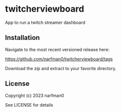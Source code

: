 twitcherviewboard
==================

App to run a twitch streamer dashboard

Installation
------------

Navigate to the most recent versioned release here:

https://github.com/narfman0/twitcherviewboard/tags

Download the zip and extract to your favorite directory.

License
-------

Copyright (c) 2023 narfman0

See LICENSE for details
